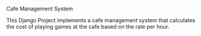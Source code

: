 Cafe Management System

This Django Project implements a cafe management system that calculates the cost of playing games at the cafe based on the rate per hour.
